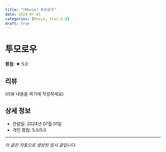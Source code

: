 ```yaml
---
title: "[Movie] 투모로우"
date: 2024-07-01
categories: [Movie, Star-5.0]
draft: true
---
```


# 투모로우

**평점:** ★ 5.0

## 리뷰

(리뷰 내용을 여기에 작성하세요)

## 상세 정보

- 관람일: 2024년 07월 01일
- 개인 평점: 5.0/5.0

---

*이 글은 자동으로 생성된 임시 글입니다.*
